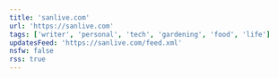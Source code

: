 ```yaml
---
title: 'sanlive.com'
url: 'https://sanlive.com'
tags: ['writer', 'personal', 'tech', 'gardening', 'food', 'life']
updatesFeed: 'https://sanlive.com/feed.xml'
nsfw: false
rss: true
---
```

